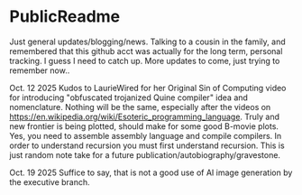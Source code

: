 # PublicReadme
Just general updates/blogging/news.
Talking to a cousin in the family, and remembered that this github acct was actually for the long term, personal tracking. I guess I need to catch up. More updates to come, just trying to remember now..

Oct. 12 2025
Kudos to LaurieWired for her Original Sin of Computing video for introducing "obfuscated trojanized Quine compiler" idea and nomenclature. Nothing will be the same, especially after the videos on https://en.wikipedia.org/wiki/Esoteric_programming_language. Truly and new frontier is being plotted, should make for some good B-movie plots. Yes, you need to assemble assembly language and compile compilers. In order to understand recursion you must first understand recursion. 
This is just random note take for a future publication/autobiography/gravestone.

Oct. 19 2025
Suffice to say, that is not a good use of AI image generation by the executive branch.
